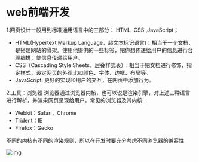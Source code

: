 # web前端开发

1.网页设计一般用到标准通用语言中的三部分： HTML ,CSS ,JavaScript； 

- HTML(Hypertext Markup Language，超文本标记语言)：相当于一个文档，是搭建网站的骨架。使用他提供的一些标签，把你想传递给用户的信息进行合理编排，使信息传递给用户。 
- CSS（Cascading Style Sheets，层叠样式表）: 相当于把文档进行修饰，指定样式，设定网页的外观比如颜色、字体、边框、布局等。
- JavaScript: 更好的实现和用户的交互，在网页中添加行为。

2.工具：浏览器
浏览器通过浏览器内核，也可以说是渲染引擎，对上述三种语言进行解析，并渲染网页呈现给用户。常见的浏览器及其内核：

- Webkit：Safari，Chrome
- Trident：IE
- Firefox：Gecko

不同的内核有不同的渲染规则，所以在开发时要充分考虑不同浏览器的兼容性

![img](../img/intro.png)



